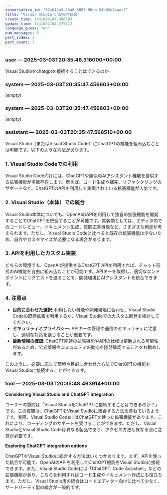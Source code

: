 ```yaml
---
conversation_id: "67c612a3-32a8-8007-90cb-54b03e2caac7"
title: "Visual Studio ChatGPT統合"
create_time: 1741034147.456603
update_time: 1741034164.375112
language_guess: "en"
num_messages: 6
part_index: 1
part_count: 1
---
```


### user — 2025-03-03T20:35:46.316000+00:00

Visual Studioをchatgptを接続することはできるのか

### system — 2025-03-03T20:35:47.456603+00:00

_(empty)_

### system — 2025-03-03T20:35:47.456603+00:00

_(empty)_

### assistant — 2025-03-03T20:35:47.566510+00:00

Visual Studio（またはVisual Studio Code）にChatGPTの機能を組み込むことは可能です。以下のような方法があります。

### 1. Visual Studio Codeでの利用
Visual Studio Code向けには、ChatGPTや類似のAIアシスタント機能を提供する拡張機能が多数存在します。例えば、コード生成や補完、リファクタリングのサポートなど、ChatGPTのAPIを利用して実現されている拡張機能が人気です。

### 2. Visual Studio（本体）での統合
Visual Studio本体についても、OpenAIのAPIを利用して独自の拡張機能を開発することでChatGPTを統合することが可能です。実装例としては、エディタ内でのコードレビュー、ドキュメント生成、質問応答機能など、さまざまな用途が考えられます。ただし、Visual Studio Codeと比べると既存の拡張機能は少ないため、自作やカスタマイズが必要になる場合があります。

### 3. APIを利用したカスタム実装
どちらの環境でも、OpenAIが提供するChatGPT APIを利用すれば、チャット形式のAI機能を自由に組み込むことが可能です。APIキーを取得し、適切なエンドポイントにリクエストを送ることで、開発環境にAIアシスタントを統合できます。

### 4. 注意点
- **目的に合わせた選択**: 利用したい機能や開発環境に合わせ、Visual Studio Codeの既存拡張を利用するか、Visual Studioでのカスタム開発を検討してください。
- **セキュリティとプライバシー**: APIキーの管理や通信のセキュリティに注意し、適切な対策を講じることが重要です。
- **最新情報の確認**: ChatGPT関連の拡張機能やAPIの仕様は更新される可能性があるため、公式情報やコミュニティの動向を随時確認することをお勧めします。

このように、必要に応じて環境や目的に合わせた方法でChatGPTの機能をVisual Studioに接続することができます。

### tool — 2025-03-03T20:35:48.463914+00:00

**Considering Visual Studio and ChatGPT integration**

ユーザーの質問は「Visual StudioをChatGPTに接続することはできるのか？」です。この質問は、ChatGPTをVisual Studioに統合する方法を尋ねているようです。実際、Visual Studio CodeにはChatGPTを使った拡張機能があります。これにより、コーディングのサポートを受けることができます。ただし、Visual StudioとVisual Studio Codeは異なる製品であり、アクセス方法も異なる点に注意が必要です。

**Exploring ChatGPT integration options**

ChatGPTをVisual Studioに統合する方法はいくつかあります。まず、APIを使った統合が可能で、OpenAIのAPIを利用してChatGPT機能をVisual Studioに接続できます。また、Visual Studio Codeには「ChatGPT: Code Assistant」などの拡張機能があり、こちらを利用すればコード生成やドキュメント作成にも役立ちます。ただし、Visual Studio用の統合はコードエディター向けに比べて少なく、サードパーティ製の統合が一般的です。
